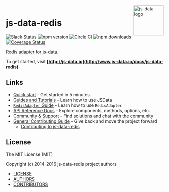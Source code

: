 <img src="https://raw.githubusercontent.com/js-data/js-data/master/js-data.png" alt="js-data logo" title="js-data" align="right" width="96" height="96" />

# js-data-redis

[![Slack Status][sl_b]][sl_l]
[![npm version][npm_b]][npm_l]
[![Circle CI][circle_b]][circle_l]
[![npm downloads][dn_b]][dn_l]
[![Coverage Status][cov_b]][cov_l]

Redis adapter for [js-data](http://www.js-data.io/).

To get started, visit __[http://js-data.io](http://www.js-data.io/docs/js-data-redis)__.

## Links

* [Quick start](http://www.js-data.io/docs/home#quick-start) - Get started in 5 minutes
* [Guides and Tutorials](http://www.js-data.io/docs/home) - Learn how to use JSData
* [`RedisAdapter` Guide](http://www.js-data.io/docs/js-data-redis) - Learn how to use `RedisAdapter`
* [API Reference Docs](http://api.js-data.io) - Explore components, methods, options, etc.
* [Community & Support](http://js-data.io/docs/community) - Find solutions and chat with the community
* [General Contributing Guide](http://js-data.io/docs/contributing) - Give back and move the project forward
  * [Contributing to js-data-redis](https://github.com/js-data/js-data-redis/blob/master/.github/CONTRIBUTING.md)

## License

The MIT License (MIT)

Copyright (c) 2014-2016 js-data-redis project authors

* [LICENSE](https://github.com/js-data/js-data-redis/blob/master/LICENSE)
* [AUTHORS](https://github.com/js-data/js-data-redis/blob/master/AUTHORS)
* [CONTRIBUTORS](https://github.com/js-data/js-data-redis/blob/master/CONTRIBUTORS)

[sl_b]: http://slack.js-data.io/badge.svg
[sl_l]: http://slack.js-data.io
[npm_b]: https://img.shields.io/npm/v/js-data-redis.svg?style=flat
[npm_l]: https://www.npmjs.org/package/js-data-redis
[circle_b]: https://img.shields.io/circleci/project/js-data/js-data-redis.svg?style=flat
[circle_l]: https://circleci.com/gh/js-data/js-data-redis
[dn_b]: https://img.shields.io/npm/dm/js-data-redis.svg?style=flat
[dn_l]: https://www.npmjs.org/package/js-data-redis
[cov_b]: https://img.shields.io/codecov/c/github/js-data/js-data-redis.svg?style=flat
[cov_l]: https://codecov.io/github/js-data/js-data-redis
